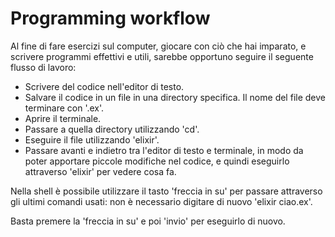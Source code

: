 # Programming workflow

Al fine di fare esercizi sul computer, giocare con ciò che hai imparato, e scrivere programmi 
effettivi e utili, sarebbe opportuno seguire il seguente flusso  di lavoro:

* Scrivere del codice nell'editor di testo.
* Salvare il codice in un file in una directory specifica. Il nome del file deve terminare con '.ex'.
* Aprire il terminale.
* Passare a quella directory utilizzando 'cd'.
* Eseguire il file utilizzando 'elixir'.
* Passare avanti e indietro tra l'editor di testo e terminale, in modo da poter apportare piccole modifiche nel codice, 
e quindi eseguirlo attraverso 'elixir' per vedere cosa fa.

Nella shell è possibile utilizzare il tasto 'freccia in su' per passare attraverso gli ultimi comandi usati: non è necessario digitare 
di nuovo 'elixir ciao.ex'. 

Basta premere la 'freccia in su' e poi 'invio' per eseguirlo di nuovo.
